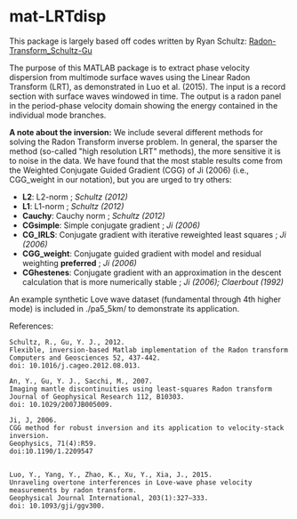 mat-LRTdisp
=========================

This package is largely based off codes written by Ryan Schultz: [Radon-Transform_Schultz-Gu](https://github.com/RyanJamesSchultz/Radon-Transform_Schultz-Gu)

The purpose of this MATLAB package is to extract phase velocity dispersion from multimode surface waves using the Linear Radon Transform (LRT), as demonstrated in Luo et al. (2015). The input is a record section with surface waves windowed in time. The output is a radon panel in the period-phase velocity domain showing the energy contained in the individual mode branches.

**A note about the inversion:**
We include several different methods for solving the Radon Transform inverse problem. In general, the sparser the method (so-called "high resolution LRT" methods), the more sensitive it is to noise in the data. We have found that the most stable results come from the Weighted Conjugate Guided Gradient (CGG) of Ji (2006) (i.e., CGG_weight in our notation), but you are urged to try others:

* **L2**: L2-norm ; *Schultz (2012)*
* **L1**: L1-norm ; *Schultz (2012)*
* **Cauchy**: Cauchy norm ; *Schultz (2012)*
* **CGsimple**: Simple conjugate gradient ; *Ji (2006)*
* **CG_IRLS**: Conjugate gradient with iterative reweighted least squares ; *Ji (2006)*
* **CGG_weight**: Conjugate guided gradient with model and residual weighting **preferred** ; *Ji (2006)*
* **CGhestenes**: Conjugate gradient with an approximation in the descent calculation that is more numerically stable ; *Ji (2006); Claerbout (1992)*

An example synthetic Love wave dataset (fundamental through 4th higher mode) is included in ./pa5_5km/ to demonstrate its application.

References: 

    Schultz, R., Gu, Y. J., 2012. 
    Flexible, inversion-based Matlab implementation of the Radon transform
    Computers and Geosciences 52, 437-442.
    doi: 10.1016/j.cageo.2012.08.013.

    An, Y., Gu, Y. J., Sacchi, M., 2007. 
    Imaging mantle discontinuities using least-squares Radon transform
    Journal of Geophysical Research 112, B10303.
    doi: 10.1029/2007JB005009.
          
    Ji, J, 2006. 
    CGG method for robust inversion and its application to velocity-stack inversion. 
    Geophysics, 71(4):R59. 
    doi:10.1190/1.2209547

    
    Luo, Y., Yang, Y., Zhao, K., Xu, Y., Xia, J., 2015. 
    Unraveling overtone interferences in Love-wave phase velocity measurements by radon transform. 
    Geophysical Journal International, 203(1):327–333.
    doi: 10.1093/gji/ggv300.